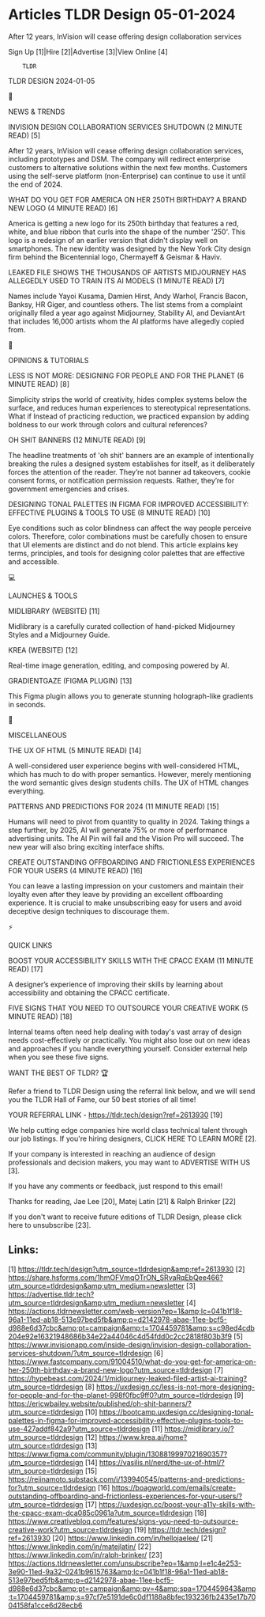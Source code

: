 # Articles TLDR Design 05-01-2024

After 12 years, InVision will cease offering design collaboration
services  

Sign Up [1]|Hire [2]|Advertise [3]|View Online [4] 

		TLDR 

TLDR DESIGN 2024-01-05

📱 

NEWS & TRENDS

 INVISION DESIGN COLLABORATION SERVICES SHUTDOWN (2 MINUTE READ) [5] 

 After 12 years, InVision will cease offering design collaboration
services, including prototypes and DSM. The company will redirect
enterprise customers to alternative solutions within the next few
months. Customers using the self-serve platform (non-Enterprise) can
continue to use it until the end of 2024. 

 WHAT DO YOU GET FOR AMERICA ON HER 250TH BIRTHDAY? A BRAND NEW LOGO
(4 MINUTE READ) [6] 

 America is getting a new logo for its 250th birthday that features a
red, white, and blue ribbon that curls into the shape of the number
'250'. This logo is a redesign of an earlier version that didn't
display well on smartphones. The new identity was designed by the New
York City design firm behind the Bicentennial logo, Chermayeff &
Geismar & Haviv. 

 LEAKED FILE SHOWS THE THOUSANDS OF ARTISTS MIDJOURNEY HAS ALLEGEDLY
USED TO TRAIN ITS AI MODELS (1 MINUTE READ) [7] 

 Names include Yayoi Kusama, Damien Hirst, Andy Warhol, Francis Bacon,
Banksy, HR Giger, and countless others. The list stems from a
complaint originally filed a year ago against Midjourney, Stability
AI, and DeviantArt that includes 16,000 artists whom the AI platforms
have allegedly copied from. 

🚀 

OPINIONS & TUTORIALS

 LESS IS NOT MORE: DESIGNING FOR PEOPLE AND FOR THE PLANET (6 MINUTE
READ) [8] 

 Simplicity strips the world of creativity, hides complex systems
below the surface, and reduces human experiences to stereotypical
representations. What if Instead of practicing reduction, we practiced
expansion by adding boldness to our work through colors and cultural
references? 

 OH SHIT BANNERS (12 MINUTE READ) [9] 

 The headline treatments of 'oh shit' banners are an example of
intentionally breaking the rules a designed system establishes for
itself, as it deliberately forces the attention of the reader.
They’re not banner ad takeovers, cookie consent forms, or
notification permission requests. Rather, they’re for government
emergencies and crises. 

 DESIGNING TONAL PALETTES IN FIGMA FOR IMPROVED ACCESSIBILITY:
EFFECTIVE PLUGINS & TOOLS TO USE (8 MINUTE READ) [10] 

 Eye conditions such as color blindness can affect the way people
perceive colors. Therefore, color combinations must be carefully
chosen to ensure that UI elements are distinct and do not blend. This
article explains key terms, principles, and tools for designing color
palettes that are effective and accessible. 

💻 

LAUNCHES & TOOLS

 MIDLIBRARY (WEBSITE) [11] 

 Midlibrary is a carefully curated collection of hand-picked
Midjourney Styles and a Midjourney Guide. 

 KREA (WEBSITE) [12] 

 Real-time image generation, editing, and composing powered by AI. 

 GRADIENTGAZE (FIGMA PLUGIN) [13] 

 This Figma plugin allows you to generate stunning holograph-like
gradients in seconds. 

🎁 

MISCELLANEOUS

 THE UX OF HTML (5 MINUTE READ) [14] 

 A well-considered user experience begins with well-considered HTML,
which has much to do with proper semantics. However, merely mentioning
the word semantic gives design students chills. The UX of HTML changes
everything. 

 PATTERNS AND PREDICTIONS FOR 2024 (11 MINUTE READ) [15] 

 Humans will need to pivot from quantity to quality in 2024. Taking
things a step further, by 2025, AI will generate 75% or more of
performance advertising units. The AI Pin will fail and the Vision Pro
will succeed. The new year will also bring exciting interface shifts. 

 CREATE OUTSTANDING OFFBOARDING AND FRICTIONLESS EXPERIENCES FOR YOUR
USERS (4 MINUTE READ) [16] 

 You can leave a lasting impression on your customers and maintain
their loyalty even after they leave by providing an excellent
offboarding experience. It is crucial to make unsubscribing easy for
users and avoid deceptive design techniques to discourage them. 

⚡ 

QUICK LINKS

 BOOST YOUR ACCESSIBILITY SKILLS WITH THE CPACC EXAM (11 MINUTE READ)
[17] 

 A designer’s experience of improving their skills by learning about
accessibility and obtaining the CPACC certificate. 

 FIVE SIGNS THAT YOU NEED TO OUTSOURCE YOUR CREATIVE WORK (5 MINUTE
READ) [18] 

 Internal teams often need help dealing with today's vast array of
design needs cost-effectively or practically. You might also lose out
on new ideas and approaches if you handle everything yourself.
Consider external help when you see these five signs. 

WANT THE BEST OF TLDR? 🏆

Refer a friend to TLDR Design using the referral link below, and we
will send you the TLDR Hall of Fame, our 50 best stories of all time!

YOUR REFERRAL LINK - https://tldr.tech/design?ref=2613930 [19]

 We help cutting edge companies hire world class technical talent
through our job listings. If you're hiring designers, CLICK HERE TO
LEARN MORE [2]. 

If your company is interested in reaching an audience of design
professionals and decision makers, you may want to ADVERTISE WITH US
[3]. 

If you have any comments or feedback, just respond to this email! 

Thanks for reading, 
Jae Lee [20], Matej Latin [21] & Ralph Brinker [22] 

If you don't want to receive future editions of TLDR Design,
please click here to unsubscribe [23]. 

 

Links:
------
[1] https://tldr.tech/design?utm_source=tldrdesign&amp;ref=2613930
[2] https://share.hsforms.com/1hmOFVmqOTrON_SRvaRqEbQee466?utm_source=tldrdesign&amp;utm_medium=newsletter
[3] https://advertise.tldr.tech?utm_source=tldrdesign&amp;utm_medium=newsletter
[4] https://actions.tldrnewsletter.com/web-version?ep=1&amp;lc=041b1f18-96a1-11ed-ab18-513e97bed5fb&amp;p=d2142978-abae-11ee-bcf5-d988e6d37cbc&amp;pt=campaign&amp;t=1704459781&amp;s=c98ed4cdb204e92e16321948686b34e22a44046c4d54fdd0c2cc2818f803b3f9
[5] https://www.invisionapp.com/inside-design/invision-design-collaboration-services-shutdown/?utm_source=tldrdesign
[6] https://www.fastcompany.com/91004510/what-do-you-get-for-america-on-her-250th-birthday-a-brand-new-logo?utm_source=tldrdesign
[7] https://hypebeast.com/2024/1/midjourney-leaked-filed-artist-ai-training?utm_source=tldrdesign
[8] https://uxdesign.cc/less-is-not-more-designing-for-people-and-for-the-planet-998f0fbc9ff0?utm_source=tldrdesign
[9] https://ericwbailey.website/published/oh-shit-banners/?utm_source=tldrdesign
[10] https://bootcamp.uxdesign.cc/designing-tonal-palettes-in-figma-for-improved-accessibility-effective-plugins-tools-to-use-427addf842a9?utm_source=tldrdesign
[11] https://midlibrary.io/?utm_source=tldrdesign
[12] https://www.krea.ai/home?utm_source=tldrdesign
[13] https://www.figma.com/community/plugin/1308819997021690357?utm_source=tldrdesign
[14] https://vasilis.nl/nerd/the-ux-of-html/?utm_source=tldrdesign
[15] https://reiinamoto.substack.com/i/139940545/patterns-and-predictions-for?utm_source=tldrdesign
[16] https://boagworld.com/emails/create-outstanding-offboarding-and-frictionless-experiences-for-your-users/?utm_source=tldrdesign
[17] https://uxdesign.cc/boost-your-a11y-skills-with-the-cpacc-exam-dca085c0961a?utm_source=tldrdesign
[18] https://www.creativebloq.com/features/signs-you-need-to-outsource-creative-work?utm_source=tldrdesign
[19] https://tldr.tech/design?ref=2613930
[20] https://www.linkedin.com/in/hellojaelee/
[21] https://www.linkedin.com/in/matejlatin/
[22] https://www.linkedin.com/in/ralph-brinker/
[23] https://actions.tldrnewsletter.com/unsubscribe?ep=1&amp;l=e1c4e253-3e90-11ed-9a32-0241b9615763&amp;lc=041b1f18-96a1-11ed-ab18-513e97bed5fb&amp;p=d2142978-abae-11ee-bcf5-d988e6d37cbc&amp;pt=campaign&amp;pv=4&amp;spa=1704459643&amp;t=1704459781&amp;s=97cf7e5191de6c0df1188a8bfec193236fb2435e17b7004158fa1cce6d28ecb6